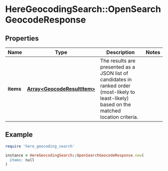 # HereGeocodingSearch::OpenSearchGeocodeResponse

## Properties

| Name | Type | Description | Notes |
| ---- | ---- | ----------- | ----- |
| **items** | [**Array&lt;GeocodeResultItem&gt;**](GeocodeResultItem.md) | The results are presented as a JSON list of candidates in ranked order (most-likely to least-likely) based on the matched location criteria. |  |

## Example

```ruby
require 'here_geocoding_search'

instance = HereGeocodingSearch::OpenSearchGeocodeResponse.new(
  items: null
)
```

